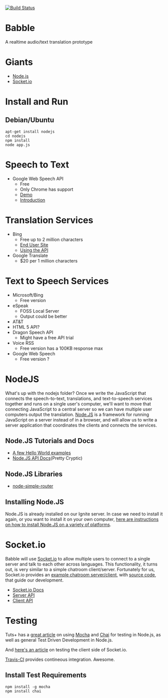 [![Build Status](https://travis-ci.org/wbushey/Babble.svg)](https://travis-ci.org/wbushey/Babble)

Babble
======

A realtime audio/text translation prototype

Giants
======

* [Node.js](http://nodejs.org/)
* [Socket.io](http://socket.io/)


Install and Run
===============

Debian/Ubuntu
--------------

    apt-get install nodejs
    cd nodejs
    npm install
    node app.js

Speech to Text
==============

* Google Web Speech API
  * Free
  * Only Chrome has support
  * [Demo](http://23.235.12.35/Babble/webspeechdemo/)
  * [Introduction](http://updates.html5rocks.com/2013/01/Voice-Driven-Web-Apps-Introduction-to-the-Web-Speech-API)

Translation Services
====================

* Bing
  * Free up to 2 million characters
  * [End User Site](http://www.bing.com/translator)
  * [Using the API](https://www.microsoft.com/web/post/using-the-free-bing-translation-apis)
* Google Translate
  * $20 per 1 million characters

Text to Speech Services
=======================

* Microsoft/Bing
  * Free version
* eSpeak
  * FOSS Local Server
  * Output could be better
* AT&T
* HTML 5 API?
* Dragon Speech API
  * Might have a free API trial
* Voice RSS
  * Free version has a 100KB response max
* Google Web Speech
  * Free version ?

NodeJS
======

What's up with the nodejs folder? Once we write the JavaScript that connects
the speech-to-text, translations, and text-to-speech services together and
runs on a single user's computer, we'll want to move that connecting JavaScript
to a central server so we can have multiple user computers output the
translation. [Node.JS](http://nodejs.org/) is a framework for running JavaScript
on a server instead of in a browser, and will allow us to write a server
application that coordinates the clients and connects the services.

Node.JS Tutorials and Docs
--------------------------

* [A few Hello World examples](http://howtonode.org/hello-node)
* [Node.JS API Docs](http://nodejs.org/api/)(Pretty Cryptic)

Node.JS Libraries
-----------------

* [node-simple-router](https://www.npmjs.org/package/node-simple-router)

Installing Node.JS
------------------

Node.JS is already installed on our Ignite server. In case we need to install
it again, or you want to install it on your own computer, [here are 
instructions on how to install Node.JS on a variety of platforms](https://github.com/joyent/node/wiki/Installing-Node.js-via-package-manager).


Socket.io
=========

Babble will use [Socket.io](http://socket.io/) to allow multiple users to 
connect to a single server and talk to each other across languages. This 
functionality, it turns out, is very similar to a simple chatroom 
client/server. Fortunately for us, Socket.io provides an [example chatroom
server/client](http://chat.socket.io/), with 
[source code](https://github.com/Automattic/socket.io/tree/master/examples/chat),
that guide our development.

* [Socket.io Docs](http://socket.io/docs/)
* [Server API](http://socket.io/docs/server-api/)
* [Client API](http://socket.io/docs/client-api/)

Testing
=======

Tuts+ has a [great article](http://code.tutsplus.com/tutorials/testing-in-nodejs--net-35018)
on using [Mocha](http://visionmedia.github.io/mocha/) and [Chai](http://chaijs.com/)
for testing in Node.js, as well as general Test Driven Development in Node.js.

And [here's an article](http://liamkaufman.com/blog/2012/01/28/testing-socketio-with-mocha-should-and-socketio-client/)
on testing the client side of Socket.io.

[Travis-CI](https://travis-ci.org/) provides contineous integration. Awesome.

Install Test Requirements
-------------------------

    npm install -g mocha
    npm install chai
